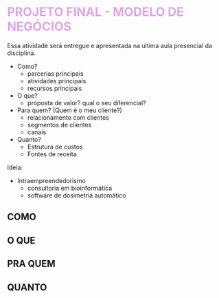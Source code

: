 # <span style="color:#e0a5e7">**PROJETO FINAL - MODELO DE NEGÓCIOS**</span>

Essa atividade será entregue e apresentada na ultima aula presencial da disciplina.

- Como?
    - parcerias principais
    - atividades principais
    - recursos principais
- O que?
    - proposta de valor? qual o seu diferencial?
- Para quem? (Quem é o meu cliente?)
    - relacionamento com clientes
    - segmentos de clientes
    - canais
- Quanto?
    - Estrutura de custos
    - Fontes de receita

Ideia:

- Intraempreendedorismo
    - consultoria em bioinformática
    - software de dosimetria automático

## COMO

## O QUE

## PRA QUEM

## QUANTO

